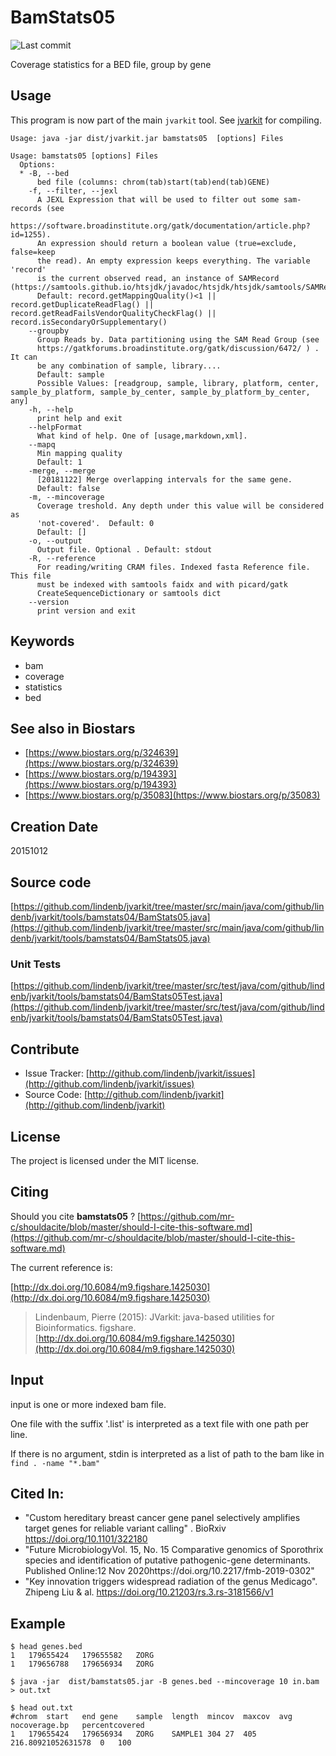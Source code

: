 # BamStats05

![Last commit](https://img.shields.io/github/last-commit/lindenb/jvarkit.png)

Coverage statistics for a BED file, group by gene


## Usage


This program is now part of the main `jvarkit` tool. See [jvarkit](JvarkitCentral.md) for compiling.


```
Usage: java -jar dist/jvarkit.jar bamstats05  [options] Files

Usage: bamstats05 [options] Files
  Options:
  * -B, --bed
      bed file (columns: chrom(tab)start(tab)end(tab)GENE)
    -f, --filter, --jexl
      A JEXL Expression that will be used to filter out some sam-records (see 
      https://software.broadinstitute.org/gatk/documentation/article.php?id=1255). 
      An expression should return a boolean value (true=exclude, false=keep 
      the read). An empty expression keeps everything. The variable 'record' 
      is the current observed read, an instance of SAMRecord (https://samtools.github.io/htsjdk/javadoc/htsjdk/htsjdk/samtools/SAMRecord.html).
      Default: record.getMappingQuality()<1 || record.getDuplicateReadFlag() || record.getReadFailsVendorQualityCheckFlag() || record.isSecondaryOrSupplementary()
    --groupby
      Group Reads by. Data partitioning using the SAM Read Group (see 
      https://gatkforums.broadinstitute.org/gatk/discussion/6472/ ) . It can 
      be any combination of sample, library....
      Default: sample
      Possible Values: [readgroup, sample, library, platform, center, sample_by_platform, sample_by_center, sample_by_platform_by_center, any]
    -h, --help
      print help and exit
    --helpFormat
      What kind of help. One of [usage,markdown,xml].
    --mapq
      Min mapping quality
      Default: 1
    -merge, --merge
      [20181122] Merge overlapping intervals for the same gene.
      Default: false
    -m, --mincoverage
      Coverage treshold. Any depth under this value will be considered as 
      'not-covered'.  Default: 0
      Default: []
    -o, --output
      Output file. Optional . Default: stdout
    -R, --reference
      For reading/writing CRAM files. Indexed fasta Reference file. This file 
      must be indexed with samtools faidx and with picard/gatk 
      CreateSequenceDictionary or samtools dict
    --version
      print version and exit

```


## Keywords

 * bam
 * coverage
 * statistics
 * bed



## See also in Biostars

 * [https://www.biostars.org/p/324639](https://www.biostars.org/p/324639)
 * [https://www.biostars.org/p/194393](https://www.biostars.org/p/194393)
 * [https://www.biostars.org/p/35083](https://www.biostars.org/p/35083)



## Creation Date

20151012

## Source code 

[https://github.com/lindenb/jvarkit/tree/master/src/main/java/com/github/lindenb/jvarkit/tools/bamstats04/BamStats05.java](https://github.com/lindenb/jvarkit/tree/master/src/main/java/com/github/lindenb/jvarkit/tools/bamstats04/BamStats05.java)

### Unit Tests

[https://github.com/lindenb/jvarkit/tree/master/src/test/java/com/github/lindenb/jvarkit/tools/bamstats04/BamStats05Test.java](https://github.com/lindenb/jvarkit/tree/master/src/test/java/com/github/lindenb/jvarkit/tools/bamstats04/BamStats05Test.java)


## Contribute

- Issue Tracker: [http://github.com/lindenb/jvarkit/issues](http://github.com/lindenb/jvarkit/issues)
- Source Code: [http://github.com/lindenb/jvarkit](http://github.com/lindenb/jvarkit)

## License

The project is licensed under the MIT license.

## Citing

Should you cite **bamstats05** ? [https://github.com/mr-c/shouldacite/blob/master/should-I-cite-this-software.md](https://github.com/mr-c/shouldacite/blob/master/should-I-cite-this-software.md)

The current reference is:

[http://dx.doi.org/10.6084/m9.figshare.1425030](http://dx.doi.org/10.6084/m9.figshare.1425030)

> Lindenbaum, Pierre (2015): JVarkit: java-based utilities for Bioinformatics. figshare.
> [http://dx.doi.org/10.6084/m9.figshare.1425030](http://dx.doi.org/10.6084/m9.figshare.1425030)


## Input

input is one or more indexed bam file.

One file with  the suffix '.list' is interpreted as a text file with one path per line.

If there is no argument, stdin is interpreted as a list of path to the bam like in `find . -name "*.bam"`


## Cited In:

  * "Custom hereditary breast cancer gene panel selectively amplifies target genes for reliable variant calling" . BioRxiv https://doi.org/10.1101/322180
  * "Future MicrobiologyVol. 15, No. 15  Comparative genomics of Sporothrix species and identification of putative pathogenic-gene determinants.  Published Online:12 Nov 2020https://doi.org/10.2217/fmb-2019-0302"
  * "Key innovation triggers widespread radiation of the genus Medicago". Zhipeng Liu & al. https://doi.org/10.21203/rs.3.rs-3181566/v1

## Example

```
$ head genes.bed
1	179655424	179655582	ZORG
1	179656788	179656934	ZORG

$ java -jar  dist/bamstats05.jar -B genes.bed --mincoverage 10 in.bam > out.txt

$ head out.txt
#chrom	start	end	gene	sample	length	mincov	maxcov	avg	nocoverage.bp	percentcovered
1	179655424	179656934	ZORG	SAMPLE1	304	27	405	216.80921052631578	0	100
```



